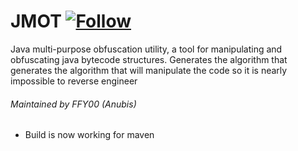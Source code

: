 JMOT [![Follow](https://img.shields.io/twitter/follow/MyClaraOswin.svg)](http://twitter.com/intent/user?screen_name=MyClaraOswin)
===

Java multi-purpose obfuscation utility, a tool for manipulating and obfuscating java bytecode structures. Generates the algorithm that generates the algorithm that will manipulate the code so it is nearly impossible to reverse engineer

###### Maintained by FFY00 (Anubis)

- Build is now working for maven
